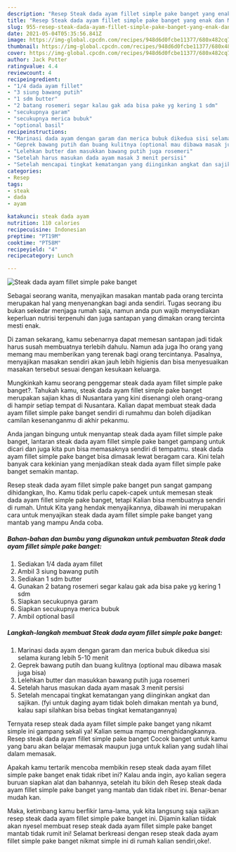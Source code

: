 ```yaml
---
description: "Resep Steak dada ayam fillet simple pake banget yang enak dan Mudah Dibuat"
title: "Resep Steak dada ayam fillet simple pake banget yang enak dan Mudah Dibuat"
slug: 955-resep-steak-dada-ayam-fillet-simple-pake-banget-yang-enak-dan-mudah-dibuat
date: 2021-05-04T05:35:56.841Z
image: https://img-global.cpcdn.com/recipes/948d6d0fcbe11377/680x482cq70/steak-dada-ayam-fillet-simple-pake-banget-foto-resep-utama.jpg
thumbnail: https://img-global.cpcdn.com/recipes/948d6d0fcbe11377/680x482cq70/steak-dada-ayam-fillet-simple-pake-banget-foto-resep-utama.jpg
cover: https://img-global.cpcdn.com/recipes/948d6d0fcbe11377/680x482cq70/steak-dada-ayam-fillet-simple-pake-banget-foto-resep-utama.jpg
author: Jack Potter
ratingvalue: 4.4
reviewcount: 4
recipeingredient:
- "1/4 dada ayam fillet"
- "3 siung bawang putih"
- "1 sdm butter"
- "2 batang rosemeri segar kalau gak ada bisa pake yg kering 1 sdm"
- "secukupnya garam"
- "secukupnya merica bubuk"
- "optional basil"
recipeinstructions:
- "Marinasi dada ayam dengan garam dan merica bubuk dikedua sisi selama kurang lebih 5-10 menit"
- "Geprek bawang putih dan buang kulitnya (optional mau dibawa masak juga bisa)"
- "Lelehkan butter dan masukkan bawang putih juga rosemeri"
- "Setelah harus masukan dada ayam masak 3 menit persisi"
- "Setelah mencapai tingkat kematangan yang diinginkan angkat dan sajikan. (fyi untuk daging ayam tidak boleh dimakan mentah ya bund, kalau sapi silahkan bisa bebas tingkat kematangannya)"
categories:
- Resep
tags:
- steak
- dada
- ayam

katakunci: steak dada ayam 
nutrition: 110 calories
recipecuisine: Indonesian
preptime: "PT19M"
cooktime: "PT58M"
recipeyield: "4"
recipecategory: Lunch

---
```



![Steak dada ayam fillet simple pake banget](https://img-global.cpcdn.com/recipes/948d6d0fcbe11377/680x482cq70/steak-dada-ayam-fillet-simple-pake-banget-foto-resep-utama.jpg)

Sebagai seorang wanita, menyajikan masakan mantab pada orang tercinta merupakan hal yang menyenangkan bagi anda sendiri. Tugas seorang ibu bukan sekedar menjaga rumah saja, namun anda pun wajib menyediakan keperluan nutrisi terpenuhi dan juga santapan yang dimakan orang tercinta mesti enak.

Di zaman  sekarang, kamu sebenarnya dapat memesan santapan jadi tidak harus susah membuatnya terlebih dahulu. Namun ada juga lho orang yang memang mau memberikan yang terenak bagi orang tercintanya. Pasalnya, menyajikan masakan sendiri akan jauh lebih higienis dan bisa menyesuaikan masakan tersebut sesuai dengan kesukaan keluarga. 



Mungkinkah kamu seorang penggemar steak dada ayam fillet simple pake banget?. Tahukah kamu, steak dada ayam fillet simple pake banget merupakan sajian khas di Nusantara yang kini disenangi oleh orang-orang di hampir setiap tempat di Nusantara. Kalian dapat membuat steak dada ayam fillet simple pake banget sendiri di rumahmu dan boleh dijadikan camilan kesenanganmu di akhir pekanmu.

Anda jangan bingung untuk menyantap steak dada ayam fillet simple pake banget, lantaran steak dada ayam fillet simple pake banget gampang untuk dicari dan juga kita pun bisa memasaknya sendiri di tempatmu. steak dada ayam fillet simple pake banget bisa dimasak lewat beragam cara. Kini telah banyak cara kekinian yang menjadikan steak dada ayam fillet simple pake banget semakin mantap.

Resep steak dada ayam fillet simple pake banget pun sangat gampang dihidangkan, lho. Kamu tidak perlu capek-capek untuk memesan steak dada ayam fillet simple pake banget, tetapi Kalian bisa membuatnya sendiri di rumah. Untuk Kita yang hendak menyajikannya, dibawah ini merupakan cara untuk menyajikan steak dada ayam fillet simple pake banget yang mantab yang mampu Anda coba.

<!--inarticleads1-->

##### Bahan-bahan dan bumbu yang digunakan untuk pembuatan Steak dada ayam fillet simple pake banget:

1. Sediakan 1/4 dada ayam fillet
1. Ambil 3 siung bawang putih
1. Sediakan 1 sdm butter
1. Gunakan 2 batang rosemeri segar kalau gak ada bisa pake yg kering 1 sdm
1. Siapkan secukupnya garam
1. Siapkan secukupnya merica bubuk
1. Ambil optional basil




<!--inarticleads2-->

##### Langkah-langkah membuat Steak dada ayam fillet simple pake banget:

1. Marinasi dada ayam dengan garam dan merica bubuk dikedua sisi selama kurang lebih 5-10 menit
1. Geprek bawang putih dan buang kulitnya (optional mau dibawa masak juga bisa)
1. Lelehkan butter dan masukkan bawang putih juga rosemeri
1. Setelah harus masukan dada ayam masak 3 menit persisi
1. Setelah mencapai tingkat kematangan yang diinginkan angkat dan sajikan. (fyi untuk daging ayam tidak boleh dimakan mentah ya bund, kalau sapi silahkan bisa bebas tingkat kematangannya)




Ternyata resep steak dada ayam fillet simple pake banget yang nikamt simple ini gampang sekali ya! Kalian semua mampu menghidangkannya. Resep steak dada ayam fillet simple pake banget Cocok banget untuk kamu yang baru akan belajar memasak maupun juga untuk kalian yang sudah lihai dalam memasak.

Apakah kamu tertarik mencoba membikin resep steak dada ayam fillet simple pake banget enak tidak ribet ini? Kalau anda ingin, ayo kalian segera buruan siapkan alat dan bahannya, setelah itu bikin deh Resep steak dada ayam fillet simple pake banget yang mantab dan tidak ribet ini. Benar-benar mudah kan. 

Maka, ketimbang kamu berfikir lama-lama, yuk kita langsung saja sajikan resep steak dada ayam fillet simple pake banget ini. Dijamin kalian tiidak akan nyesel membuat resep steak dada ayam fillet simple pake banget mantab tidak rumit ini! Selamat berkreasi dengan resep steak dada ayam fillet simple pake banget nikmat simple ini di rumah kalian sendiri,oke!.


